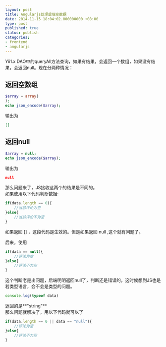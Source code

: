 ```yaml
---
layout: post
title: Angularjs处理后端空数据
date: 2014-11-15 18:04:02.000000000 +08:00
type: post
published: true
status: publish
categories:
- frontend
- angularjs
---
```

Yii1.x DAO中的queryAll方法查询，如果有结果，会返回一个数组，如果没有结果，会返回null。现在分两种情况：
## 返回空数组

```php
$array = array(
);
echo json_encode($array);
```

输出为

```json
[]
```

## 返回null

```php
$array = null;
echo json_encode($array);
```

输出为

```json
null
```

那么问题来了，JS接收这两个的结果是不同的。   
如果使用以下代码判断数据:
```javascript
if(data.length == 0){
    //当前评论为空
}else{
    //当前评论不为空
}
```

如果返回   []  ，这段代码是生效的。但是如果返回 null ,这个就有问题了。

后来，使用

```javascript
if(data == null){
    //评论为空
}else{
    //评论不为空
}
```

这个判断老是出问题，后端明明返回null了，判断还是错误的，这时候想到JS也是若类型语言，会不会是类型的问题。

```javascript
console.log(typeof data)
```

返回的是**"string"**   
那么问题就解决了，用以下代码就可以了

```javascript
if(data.length == 0 || data == "null"){
    //评论为空
}else{
    //评论不为空
}
```